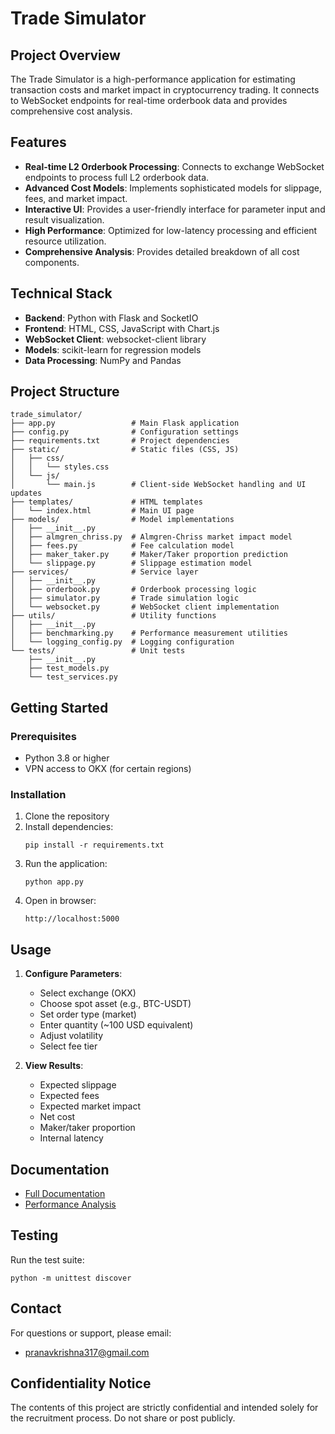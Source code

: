# Trade Simulator

## Project Overview

The Trade Simulator is a high-performance application for estimating transaction costs and market impact in cryptocurrency trading. It connects to WebSocket endpoints for real-time orderbook data and provides comprehensive cost analysis.

## Features

- **Real-time L2 Orderbook Processing**: Connects to exchange WebSocket endpoints to process full L2 orderbook data.
- **Advanced Cost Models**: Implements sophisticated models for slippage, fees, and market impact.
- **Interactive UI**: Provides a user-friendly interface for parameter input and result visualization.
- **High Performance**: Optimized for low-latency processing and efficient resource utilization.
- **Comprehensive Analysis**: Provides detailed breakdown of all cost components.

## Technical Stack

- **Backend**: Python with Flask and SocketIO
- **Frontend**: HTML, CSS, JavaScript with Chart.js
- **WebSocket Client**: websocket-client library
- **Models**: scikit-learn for regression models
- **Data Processing**: NumPy and Pandas

## Project Structure

```
trade_simulator/
├── app.py                 # Main Flask application
├── config.py              # Configuration settings
├── requirements.txt       # Project dependencies
├── static/                # Static files (CSS, JS)
│   ├── css/
│   │   └── styles.css
│   └── js/
│       └── main.js        # Client-side WebSocket handling and UI updates
├── templates/             # HTML templates
│   └── index.html         # Main UI page
├── models/                # Model implementations
│   ├── __init__.py
│   ├── almgren_chriss.py  # Almgren-Chriss market impact model
│   ├── fees.py            # Fee calculation model
│   ├── maker_taker.py     # Maker/Taker proportion prediction
│   └── slippage.py        # Slippage estimation model
├── services/              # Service layer
│   ├── __init__.py
│   ├── orderbook.py       # Orderbook processing logic
│   ├── simulator.py       # Trade simulation logic
│   └── websocket.py       # WebSocket client implementation
├── utils/                 # Utility functions
│   ├── __init__.py
│   ├── benchmarking.py    # Performance measurement utilities
│   └── logging_config.py  # Logging configuration
└── tests/                 # Unit tests
    ├── __init__.py
    ├── test_models.py
    └── test_services.py
```

## Getting Started

### Prerequisites

- Python 3.8 or higher
- VPN access to OKX (for certain regions)

### Installation

1. Clone the repository
2. Install dependencies:
   ```
   pip install -r requirements.txt
   ```
3. Run the application:
   ```
   python app.py
   ```
4. Open in browser:
   ```
   http://localhost:5000
   ```

## Usage

1. **Configure Parameters**:
   - Select exchange (OKX)
   - Choose spot asset (e.g., BTC-USDT)
   - Set order type (market)
   - Enter quantity (~100 USD equivalent)
   - Adjust volatility
   - Select fee tier

2. **View Results**:
   - Expected slippage
   - Expected fees
   - Expected market impact
   - Net cost
   - Maker/taker proportion
   - Internal latency

## Documentation

- [Full Documentation](DOCUMENTATION.md)
- [Performance Analysis](PERFORMANCE_ANALYSIS.md)

## Testing

Run the test suite:
```
python -m unittest discover
```

## Contact

For questions or support, please email:
- pranavkrishna317@gmail.com

## Confidentiality Notice

The contents of this project are strictly confidential and intended solely for the  recruitment process. Do not share or post publicly.